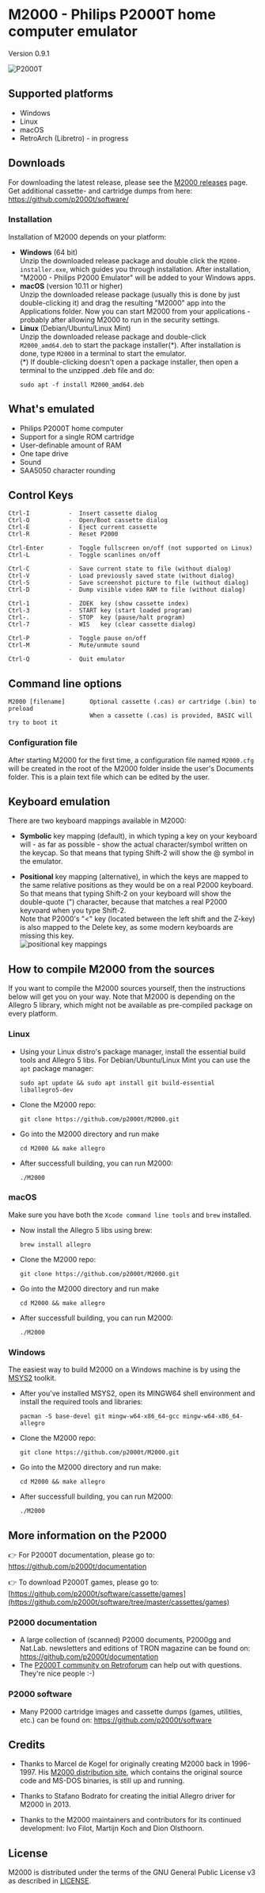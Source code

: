 # M2000 - Philips P2000T home computer emulator
Version 0.9.1

![P2000T](/img/P2000T.png)

## Supported platforms

* Windows
* Linux
* macOS
* RetroArch (Libretro) - in progress

## Downloads

For downloading the latest release, please see the [M2000 releases](https://github.com/p2000t/M2000/releases) page.\
Get additional cassette- and cartridge dumps from here: https://github.com/p2000t/software/

### Installation

Installation of M2000 depends on your platform:
* **Windows** (64 bit) \
  Unzip the downloaded release package and double click the `M2000-installer.exe`, which guides you through installation. After installation, "M2000 - Philips P2000 Emulator" will be added to your Windows apps.
* **macOS** (version 10.11 or higher) \
  Unzip the downloaded release package (usually this is done by just double-clicking it) and drag the resulting "M2000" app into the Applications folder. Now you can start M2000 from your applications - probably after allowing M2000 to run in the security settings.
* **Linux** (Debian/Ubuntu/Linux Mint) \
  Unzip the downloaded release package and double-click `M2000_amd64.deb` to start the package installer(\*). After installation is done, type `M2000` in a terminal to start the emulator. \
  (\*) If double-clicking doesn't open a package installer, then open a terminal to the unzipped .deb file and do:
  ```
  sudo apt -f install M2000_amd64.deb
  ```

## What's emulated

-  Philips P2000T home computer
-  Support for a single ROM cartridge
-  User-definable amount of RAM
-  One tape drive
-  Sound
-  SAA5050 character rounding

## Control Keys
```
Ctrl-I           -  Insert cassette dialog
Ctrl-O           -  Open/Boot cassette dialog
Ctrl-E           -  Eject current cassette
Ctrl-R           -  Reset P2000

Ctrl-Enter       -  Toggle fullscreen on/off (not supported on Linux)
Ctrl-L           -  Toggle scanlines on/off

Ctrl-C           -  Save current state to file (without dialog)
Ctrl-V           -  Load previously saved state (without dialog)
Ctrl-S           -  Save screenshot picture to file (without dialog)
Ctrl-D           -  Dump visible video RAM to file (without dialog)

Ctrl-1           -  ZOEK  key (show cassette index)
Ctrl-3           -  START key (start loaded program)
Ctrl-.           -  STOP  key (pause/halt program)
Ctrl-7           -  WIS   key (clear cassette dialog)

Ctrl-P           -  Toggle pause on/off
Ctrl-M           -  Mute/unmute sound

Ctrl-Q           -  Quit emulator
```

## Command line options
```
M2000 [filename]       Optional cassette (.cas) or cartridge (.bin) to preload
                       When a cassette (.cas) is provided, BASIC will try to boot it
```

### Configuration file

After starting M2000 for the first time, a configuration file named `M2000.cfg` will be created in the root of the M2000 folder inside the user's Documents folder. This is a plain text file which can be edited by the user.

## Keyboard emulation

There are two keyboard mappings available in M2000:

- **Symbolic** key mapping (default), in which typing a key on your keyboard will - as far as possible - show the actual character/symbol written on the keycap. So that means that typing Shift-2 will show the @ symbol in the emulator.

- **Positional** key mapping (alternative), in which the keys are mapped to the same relative positions as they would be on a real P2000 keyboard. So that means that typing Shift-2 on your keyboard will show the double-quote (") character, because that matches a real P2000 keyvoard when you type Shift-2. \
Note that P2000's "<" key (located between the left shift and the Z-key) is also mapped to the Delete key, as some modern keyboards are missing this key. \
![positional key mappings](/img/positional-mapping.png)

## How to compile M2000 from the sources

If you want to compile the M2000 sources yourself, then the instructions below will get you on your way. Note that M2000 is depending on the Allegro 5 library, which might not be available as pre-compiled package on every platform.

### Linux
* Using your Linux distro's package manager, install the essential build tools and Allegro 5 libs. For Debian/Ubuntu/Linux Mint you can use the `apt` package manager:
  ```
  sudo apt update && sudo apt install git build-essential liballegro5-dev
  ```
* Clone the M2000 repo:
  ```
  git clone https://github.com/p2000t/M2000.git
  ```
* Go into the M2000 directory and run make
  ```
  cd M2000 && make allegro
  ```
* After successfull building, you can run M2000:
  ```
  ./M2000
  ```

### macOS
Make sure you have both the `Xcode command line tools` and `brew` installed.
* Now install the Allegro 5 libs using brew:
  ```
  brew install allegro
  ```
* Clone the M2000 repo:
  ```
  git clone https://github.com/p2000t/M2000.git
  ```
* Go into the M2000 directory and run make
  ```
  cd M2000 && make allegro
  ```
* After successfull building, you can run M2000:
  ```
  ./M2000
  ```

### Windows
The easiest way to build M2000 on a Windows machine is by using the [MSYS2](https://www.msys2.org/) toolkit.


* After you've installed MSYS2, open its MINGW64 shell environment and install the required tools and libraries:
  ```
  pacman -S base-devel git mingw-w64-x86_64-gcc mingw-w64-x86_64-allegro
  ```
* Clone the M2000 repo:
  ```
  git clone https://github.com/p2000t/M2000.git
  ```
* Go into the M2000 directory and run make:
  ```
  cd M2000 && make allegro
  ```
* After successfull building, you can run M2000:
  ```
  ./M2000
  ```

## More information on the P2000

:point_right: For P2000T documentation, please go to: https://github.com/p2000t/documentation

:point_right: To download P2000T games, please go to: [https://github.com/p2000t/software/cassette/games](https://github.com/p2000t/software/tree/master/cassettes/games)

### P2000 documentation
* A large collection of (scanned) P2000 documents, P2000gg and Nat.Lab. newsletters and editions of TRON magazine can be found on: https://github.com/p2000t/documentation
* The [P2000T community on Retroforum](https://www.retroforum.nl/topic/3914-philips-p2000t/
) can help out with questions. They're nice people :-)

### P2000 software
* Many P2000 cartridge images and cassette dumps (games, utilities, etc.) can be found on: https://github.com/p2000t/software


## Credits

* Thanks to Marcel de Kogel for originally creating M2000 back in 1996-1997. His [M2000 distribution site](https://www.komkon.org/~dekogel/m2000.html), which contains the original source code and MS-DOS binaries, is still up and running.

* Thanks to Stafano Bodrato for creating the initial Allegro driver for M2000 in 2013.

* Thanks to the M2000 maintainers and contributors for its continued development: Ivo Filot, Martijn Koch and Dion Olsthoorn.

## License

M2000 is distributed under the terms of the GNU General Public License v3 as described in [LICENSE](LICENSE).


